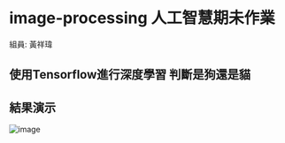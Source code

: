 # image-processing 人工智慧期未作業
組員: 黃祥瑋  
## 使用Tensorflow進行深度學習 判斷是狗還是貓
## 結果演示
![image](https://github.com/wei0728/image-processing/assets/91310365/25d063b7-b2c2-4f73-ae37-2fce45eb32bb)
